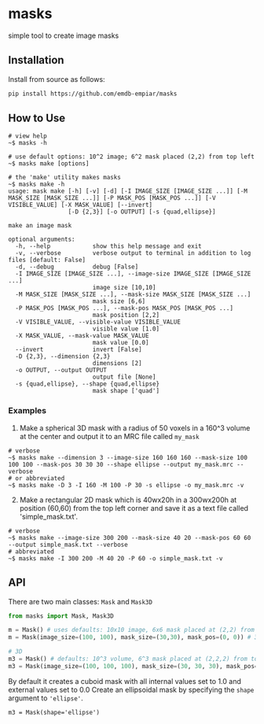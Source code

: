 # masks
simple tool to create image masks

## Installation
Install from source as follows:

```bash
pip install https://github.com/emdb-empiar/masks
```

## How to Use

```
# view help
~$ masks -h

# use default options: 10^2 image; 6^2 mask placed (2,2) from top left
~$ masks make [options]

# the 'make' utility makes masks
~$ masks make -h
usage: mask make [-h] [-v] [-d] [-I IMAGE_SIZE [IMAGE_SIZE ...]] [-M MASK_SIZE [MASK_SIZE ...]] [-P MASK_POS [MASK_POS ...]] [-V VISIBLE_VALUE] [-X MASK_VALUE] [--invert]
                 [-D {2,3}] [-o OUTPUT] [-s {quad,ellipse}]

make an image mask

optional arguments:
  -h, --help            show this help message and exit
  -v, --verbose         verbose output to terminal in addition to log files [default: False]
  -d, --debug           debug [False]
  -I IMAGE_SIZE [IMAGE_SIZE ...], --image-size IMAGE_SIZE [IMAGE_SIZE ...]
                        image size [10,10]
  -M MASK_SIZE [MASK_SIZE ...], --mask-size MASK_SIZE [MASK_SIZE ...]
                        mask size [6,6]
  -P MASK_POS [MASK_POS ...], --mask-pos MASK_POS [MASK_POS ...]
                        mask position [2,2]
  -V VISIBLE_VALUE, --visible-value VISIBLE_VALUE
                        visible value [1.0]
  -X MASK_VALUE, --mask-value MASK_VALUE
                        mask value [0.0]
  --invert              invert [False]
  -D {2,3}, --dimension {2,3}
                        dimensions [2]
  -o OUTPUT, --output OUTPUT
                        output file [None]
  -s {quad,ellipse}, --shape {quad,ellipse}
                        mask shape ['quad']

```

### Examples
1. Make a spherical 3D mask with a radius of 50 voxels in a 160^3 volume at the center and output it to an MRC file called `my_mask`

```
# verbose
~$ masks make --dimension 3 --image-size 160 160 160 --mask-size 100 100 100 --mask-pos 30 30 30 --shape ellipse --output my_mask.mrc --verbose
# or abbreviated
~$ masks make -D 3 -I 160 -M 100 -P 30 -s ellipse -o my_mask.mrc -v
```

2. Make a rectangular 2D mask which is 40wx20h in a 300wx200h at position (60,60) from the top left corner and save it as a text file called 'simple_mask.txt'.

```
# verbose
~$ masks make --image-size 300 200 --mask-size 40 20 --mask-pos 60 60 --output simple_mask.txt --verbose
# abbreviated
~$ masks make -I 300 200 -M 40 20 -P 60 -o simple_mask.txt -v
```



## API

There are two main classes: `Mask` and `Mask3D`

```python
from masks import Mask, Mask3D

m = Mask() # uses defaults: 10x10 image, 6x6 mask placed at (2,2) from top left
m = Mask(image_size=(100, 100), mask_size=(30,30), mask_pos=(0, 0)) # 30^2 mask in an 100^2 image placed at the origin

# 3D
m3 = Mask() # defaults: 10^3 volume, 6^3 mask placed at (2,2,2) from top corner
m3 = Mask(image_size=(100, 100, 100), mask_size=(30, 30, 30), mask_pos=(20, 20, 10))
```

By default it creates a cuboid mask with all internal values set to 1.0 and external values set to 0.0
Create an ellipsoidal mask by specifying the `shape` argument to `'ellipse'`.

```
m3 = Mask(shape='ellipse')
```
